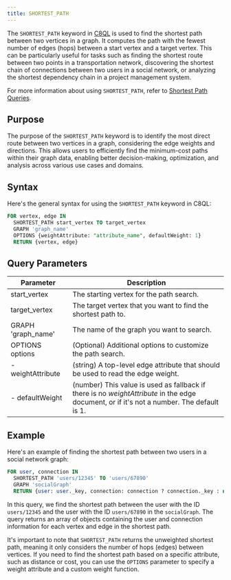 ```yaml
---
title: SHORTEST_PATH
---
```


The `SHORTEST_PATH` keyword in [C8QL](../../../queries/c8ql/) is used to find the shortest path between two vertices in a graph. It computes the path with the fewest number of edges (hops) between a start vertex and a target vertex. This can be particularly useful for tasks such as finding the shortest route between two points in a transportation network, discovering the shortest chain of connections between two users in a social network, or analyzing the shortest dependency chain in a project management system.

For more information about using `SHORTEST_PATH`, refer to [Shortest Path Queries](../shortest-path-queries/).

## Purpose

The purpose of the `SHORTEST_PATH` keyword is to identify the most direct route between two vertices in a graph, considering the edge weights and directions. This allows users to efficiently find the minimum-cost paths within their graph data, enabling better decision-making, optimization, and analysis across various use cases and domains.

## Syntax

Here's the general syntax for using the `SHORTEST_PATH` keyword in C8QL:

```sql
FOR vertex, edge IN
  SHORTEST_PATH start_vertex TO target_vertex
  GRAPH 'graph_name'
  OPTIONS {weightAttribute: "attribute_name", defaultWeight: 1}
  RETURN {vertex, edge}
```

## Query Parameters

| Parameter         | Description         |
|-------------------|---------------------------------------------|
| start_vertex       | The starting vertex for the path search.                                |
| target_vertex      | The target vertex that you want to find the shortest path to.           |
| GRAPH 'graph_name' | The name of the graph you want to search.                               |
| OPTIONS options    | (Optional) Additional options to customize the path search.             |
| - weightAttribute  | (string) A top-level edge attribute that should be used to read the edge weight.   |
| - defaultWeight    | (number) This value is used as fallback if there is no _weightAttribute_ in the edge document, or if it's not a number. The default is 1. |

## Example

Here's an example of finding the shortest path between two users in a social network graph:

```sql
FOR user, connection IN
  SHORTEST_PATH 'users/12345' TO 'users/67890'
  GRAPH 'socialGraph'
  RETURN {user: user._key, connection: connection ? connection._key : null}
```

In this query, we find the shortest path between the user with the ID `users/12345` and the user with the ID `users/67890` in the `socialGraph`. The query returns an array of objects containing the user and connection information for each vertex and edge in the shortest path.

It's important to note that `SHORTEST_PATH` returns the unweighted shortest path, meaning it only considers the number of hops (edges) between vertices. If you need to find the shortest path based on a specific attribute, such as distance or cost, you can use the `OPTIONS` parameter to specify a weight attribute and a custom weight function.
